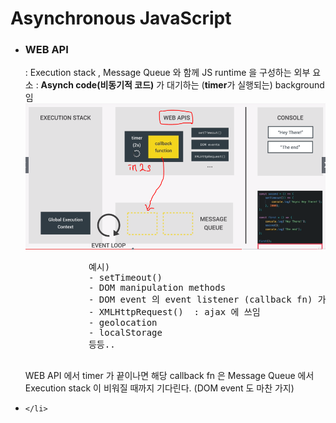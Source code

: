<h1>Asynchronous JavaScript</h1>

<ul>
    <li>
        <h3>WEB API</h3>
        <span> : Execution stack , Message Queue 와 함께 JS runtime 을 구성하는 외부 요소</span>
        <span> : <b>Asynch code(비동기적 코드)</b> 가 대기하는 (<b>timer</b>가 실행되는) background 임</span>
        <img src="WEB_API_ref.PNG"/>
        <pre>
            예시)
            - setTimeout()
            - DOM manipulation methods
            - DOM event 의 event listener (callback fn) 가 call을 대기하는 곳
            - XMLHttpRequest()  : ajax 에 쓰임
            - geolocation
            - localStorage
            등등..
        </pre>
        <span>
            WEB API 에서 timer 가 끝이나면 해당 callback fn 은 Message Queue 에서<br/>
            Execution stack 이 비워질 때까지 기다린다. (DOM event 도 마찬 가지)<br/>
        </span>
    </li>
    <li>

    </li>
</ul>
